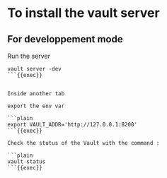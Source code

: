 # To install the vault server

## For developpement mode

Run the server

```plain
vault server -dev
```{{exec}}


Inside another tab

export the env var

```plain
export VAULT_ADDR='http://127.0.0.1:8200'
```{{exec}}

Check the stutus of the Vault with the command :

```plain
vault status
```{{exec}}